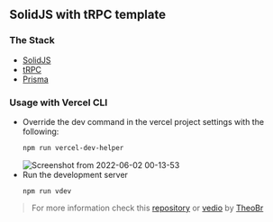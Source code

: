 ## SolidJS with tRPC template

### The Stack
- [SolidJS](https://solidjs.com)
- [tRPC](https://trpc.org)
- [Prisma](https://prisma.io)

### Usage with Vercel CLI
- Override the dev command in the vercel project settings with the following:
  ```bash
  npm run vercel-dev-helper
  ```
  ![Screenshot from 2022-06-02 00-13-53](https://user-images.githubusercontent.com/76873719/171479196-cce954eb-e2eb-45d4-806a-48557c5d4689.png)
- Run the development server
  ```
  npm run vdev
  ```
  
 > For more information check this [repository](https://github.com/TheoBr/solid-trpc) or [vedio](https://www.youtube.com/watch?v=PRDtEyC5X1U) by [TheoBr](https://github.com/TheoBr) 
